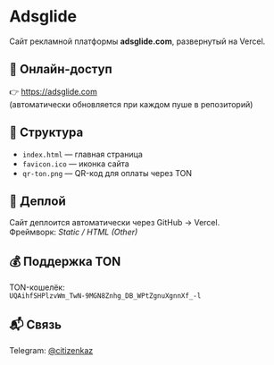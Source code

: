 # Adsglide

Сайт рекламной платформы **adsglide.com**, развернутый на Vercel.

## 🔗 Онлайн-доступ

👉 https://adsglide.com  
(автоматически обновляется при каждом пуше в репозиторий)

## 📁 Структура

- `index.html` — главная страница
- `favicon.ico` — иконка сайта
- `qr-ton.png` — QR-код для оплаты через TON

## 🚀 Деплой

Сайт деплоится автоматически через GitHub → Vercel.  
Фреймворк: _Static / HTML (Other)_

## 💰 Поддержка TON

TON-кошелёк:  
`UQAihfSHPlzvWm_TwN-9MGN8Znhg_DB_WPtZgnuXgnnXf_-l`

## 📬 Связь

Telegram: [@citizenkaz](https://t.me/citizenkaz)